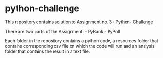 # python-challenge
This repository contains solution to Assignment no. 3 : Python- Challenge

There are two parts of the Assignment:
    - PyBank 
    - PyPoll

Each folder in the repository contains a python code, a resources folder that contains corresponding csv file on which the code will run and an analysis folder that contains the result in a text file.


